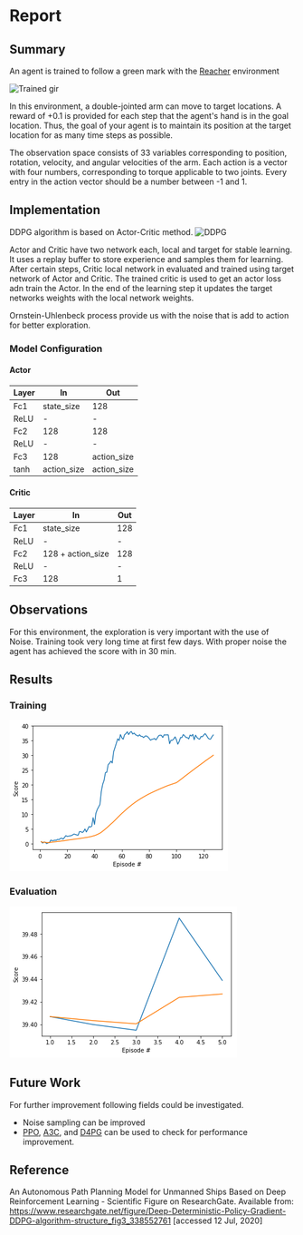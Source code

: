 # Report

## Summary

An agent is trained to follow a green mark with the [Reacher](https://github.com/Unity-Technologies/ml-agents/blob/master/docs/Learning-Environment-Examples.md#reacher) environment

![Trained gir](ReportArtifacts/Unity-Environment-2020-07-12-15-03-22.gif)

In this environment, a double-jointed arm can move to target locations. A reward of +0.1 is provided for each step that the agent's hand is in the goal location. Thus, the goal of your agent is to maintain its position at the target location for as many time steps as possible.

The observation space consists of 33 variables corresponding to position, rotation, velocity, and angular velocities of the arm. Each action is a vector with four numbers, corresponding to torque applicable to two joints. Every entry in the action vector should be a number between -1 and 1.

## Implementation

DDPG algorithm is based on Actor-Critic method. 
![DDPG](https://www.researchgate.net/publication/338552761/figure/fig3/AS:846869919956992@1578920931494/Deep-Deterministic-Policy-Gradient-DDPG-algorithm-structure.png)

Actor and Critic have two network each, local and target for stable learning. It uses a replay buffer to store experience and samples them for learning. After certain steps, Critic local network in evaluated and trained using target network of Actor and Critic. The trained critic is used to get an actor loss adn train the Actor. In the end of the learning step it updates the target networks weights with the local network weights.

Ornstein-Uhlenbeck process provide us with the noise that is add to action for better exploration.



### Model Configuration
#### Actor
| Layer | In | Out
| ----------- | ----------- |----------- |
| Fc1 | state_size | 128
| ReLU | - | -
| Fc2 | 128 | 128
| ReLU | - | -
| Fc3 | 128 | action_size
| tanh | action_size | action_size

#### Critic
| Layer | In | Out
| ----------- | ----------- |----------- |
| Fc1 | state_size | 128
| ReLU | - | -
| Fc2 | 128 + action_size | 128
| ReLU | - | -
| Fc3 | 128 | 1


## Observations

For this environment, the exploration is very important with the use of Noise. Training took very long time at first few days. With proper noise the agent has achieved the score with in 30 min.

## Results

### Training 
![train result](ReportArtifacts/train.png)

### Evaluation 
![eval result](ReportArtifacts/eval.png)

## Future Work
For further improvement following fields could be investigated.

* Noise sampling can be improved 
* [PPO](https://arxiv.org/pdf/1707.06347.pdf), [A3C](https://arxiv.org/pdf/1602.01783.pdf), and [D4PG](https://openreview.net/pdf?id=SyZipzbCb) can be used to check for performance improvement.





## Reference

An Autonomous Path Planning Model for Unmanned Ships Based on Deep Reinforcement Learning - Scientific Figure on ResearchGate. Available from: https://www.researchgate.net/figure/Deep-Deterministic-Policy-Gradient-DDPG-algorithm-structure_fig3_338552761 [accessed 12 Jul, 2020]